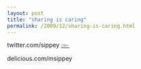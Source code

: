 ```yaml
---
layout: post
title: "sharing is caring"
permalink: /2009/12/sharing-is-caring.html
---
```


<p>twitter.com/sippey <a href="http://twitter.com/sippey">&#3675;</a></p>

<script type="text/javascript" src="http://feeds.delicious.com/v2/js/msippey?title=&count=12&sort=date&extended"></script>

<p>delicious.com/msippey</p>

<ul id="twitter_update_list"></ul>

<script type="text/javascript" src="http://twitter.com/javascripts/blogger.js"></script>

<script type="text/javascript" src="http://twitter.com/statuses/user_timeline/sippey.json?callback=twitterCallback2&amp;count=12"></script>



